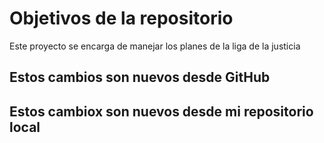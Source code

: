 # Objetivos de la repositorio

Este proyecto se encarga de manejar los planes de la liga de la justicia


## Estos cambios son nuevos desde GitHub
## Estos cambiox son nuevos desde mi repositorio local
